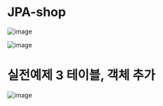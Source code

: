 # JPA-shop

![image](https://user-images.githubusercontent.com/92357194/174923620-490dd2a3-7544-4402-a00d-27c32ae44f87.png)


![image](https://user-images.githubusercontent.com/92357194/174923635-c88933a7-262f-41c0-9c74-43c47a05ff5a.png)


# 실전예제 3 테이블, 객체 추가
![image](https://user-images.githubusercontent.com/92357194/175208731-a00dab1a-374b-4596-9e3e-5f25e3de8e79.png)
